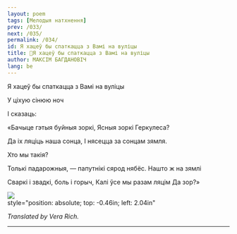```yaml
---
layout: poem
tags: [Мелодыя натхнення]
prev: /033/
next: /035/
permalink: /034/
id: Я хацеў бы спаткацца з Вамі на вуліцы
title: 🚧Я хацеў бы спаткацца з Вамі на вуліцы
author: МАКСІМ БАГДАНОВІЧ
lang: be
---
```



 
Я хацеў бы спаткацца з Вамі на вуліцы

У ціхую сінюю ноч

I сказаць:

«Бачыце гэтыя буйныя зоркі, Ясныя зоркі Геркулеса?

Да іх ляціць наша сонца, I нясецца за сонцам зямля.

Хто мы такія?

Толькі падарожныя, — папутнікі сярод нябёс. Нашто ж на зямлі

Сваркі і звадкі, боль і горыч, Калі ўсе мы разам ляцім Да зор?»

![](2022-%D0%9C%D1%96%D0%BD%D1%81%D0%BA-%D0%BB%D1%83%D1%87%D0%BD%D0%B0%D1%81%D1%86%D1%8C-%D0%BC%D1%96%D0%BA%D0%BE%D0%BB%D0%B0-%D0%BC%D1%8F%D1%82%D0%BB%D1%96%D1%86%D0%BA%D1%96_html_e3f6306366a88644.jpg)  
style="position: absolute; top: -0.46in; left: 2.04in"

_Translated by Vera Rich._

***
